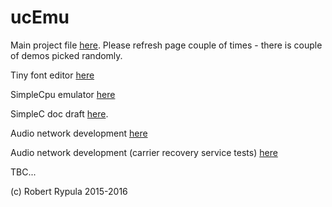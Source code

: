 ucEmu
===========

Main project file [here](http://codebuild.pl/ucEmu/ucEmu.html). Please refresh page couple of times - there is couple of demos picked randomly.

Tiny font editor [here](http://codebuild.pl/ucEmu/pixfont.html)

SimpleCpu emulator [here](http://codebuild.pl/ucEmu/ucEmu/hardware/hardware.html)

SimpleC doc draft [here](http://codebuild.pl/ucEmu/docs/SimpleC.html).

Audio network development [here](http://codebuild.pl/ucEmu/ucEmu/device/audio-network/index.html)

Audio network development (carrier recovery service tests) [here](http://codebuild.pl/ucEmu/ucEmu/device/audio-network/carrier-recovery/index.html)


TBC...

(c) Robert Rypula 2015-2016